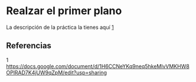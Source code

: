 # Realzar el primer plano

La descripción de la práctica la tienes aquí [1](https://docs.google.com/document/d/1H6CCNeYKq9neq5hkeMlvVMKHW8OPlRAD7K4jUW9qZpM/edit?usp=sharing)

## Referencias

1 https://docs.google.com/document/d/1H6CCNeYKq9neq5hkeMlvVMKHW8OPlRAD7K4jUW9qZpM/edit?usp=sharing


